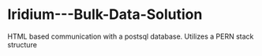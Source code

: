 # Iridium---Bulk-Data-Solution
HTML based communication with a postsql database. Utilizes a PERN stack structure
